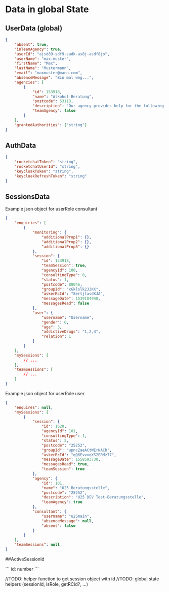 # Data in global State

## UserData (global)

```json
{
	"absent": true,
	"inTeamAgency": true,
	"userId": "ajsd89-sdf9-sadk-as8j-asdf8jo",
	"userName": "max.muster",
	"firstName": "Max",
	"lastName": "Mustermann",
	"email": "maxmuster@mann.com",
	"absenceMessage": "Bin mal weg...",
	"agencies": [
		{
			"id": 153918,
			"name": "Alkohol-Beratung",
			"postcode": 53113,
			"description": "Our agency provides help for the following topics: Lorem ipsum..",
			"teamAgency": false
		}
	],
	"grantedAuthorities": ["string"]
}
```

## AuthData

```json
{
	"rocketchatToken": "string",
	"rocketchatUserId": "string",
	"keycloakToken": "string",
	"keycloakRefreshToken": "string"
}
```

## SessionsData

Example json object for userRole consultant

```json
{
	"enquiries": [
		{
			"monitoring": {
				"additionalProp1": {},
				"additionalProp2": {},
				"additionalProp3": {}
			},
			"session": {
				"id": 153918,
				"teamSession": true,
				"agencyId": 100,
				"consultingType": 0,
				"status": 1,
				"postcode": 88046,
				"groupId": "xGklslk2JJKK",
				"askerRcId": "8ertjlasdKJA",
				"messageDate": 1539184948,
				"messagesRead": false
			},
			"user": {
				"username": "Username",
				"gender": 0,
				"age": 3,
				"addictiveDrugs": "1,2,4",
				"relation": 1
			}
		}
	],
	"mySessions": [
		// ...
	],
	"teamSessions": [
		// ...
	]
}
```

Example json object for userRole user

```json
{
	"enquires": null,
	"mySessions": [
		{
			"session": {
				"id": 1620,
				"agencyId": 101,
				"consultingType": 1,
				"status": 2,
				"postcode": "25252",
				"groupId": "upncZaeACtWErNACh",
				"askerRcId": "qQ6EvvxoXS2ERMz77",
				"messageDate": 1558593730,
				"messagesRead": true,
				"teamSession": true
			},
			"agency": {
				"id": 101,
				"name": "U25 Beratungsstelle",
				"postcode": "25252",
				"description": "U25 DEV Test-Beratungsstelle",
				"teamAgency": true
			},
			"consultant": {
				"username": "u25main",
				"absenceMessage": null,
				"absent": false
			}
		}
	],
	"teamSessions": null
}
```

##ActiveSessionId

´´´
id: number
´´´

//TODO: helper function to get session object with id
//TODO: global state helpers (sessionId, isRole, getRCid?, ...)

